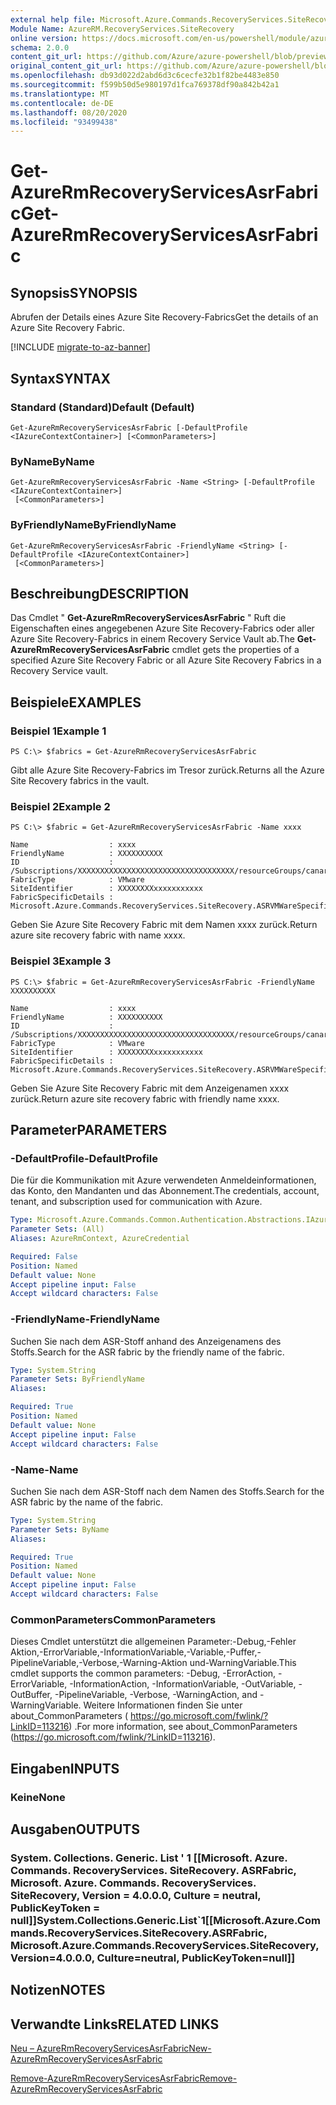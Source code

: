 ```yaml
---
external help file: Microsoft.Azure.Commands.RecoveryServices.SiteRecovery.dll-Help.xml
Module Name: AzureRM.RecoveryServices.SiteRecovery
online version: https://docs.microsoft.com/en-us/powershell/module/azurerm.recoveryservices.siterecovery/get-azurermrecoveryservicesasrfabric
schema: 2.0.0
content_git_url: https://github.com/Azure/azure-powershell/blob/preview/src/ResourceManager/RecoveryServices/Commands.RecoveryServices.SiteRecovery/help/Get-AzureRmRecoveryServicesAsrFabric.md
original_content_git_url: https://github.com/Azure/azure-powershell/blob/preview/src/ResourceManager/RecoveryServices/Commands.RecoveryServices.SiteRecovery/help/Get-AzureRmRecoveryServicesAsrFabric.md
ms.openlocfilehash: db93d022d2abd6d3c6cecfe32b1f82be4483e850
ms.sourcegitcommit: f599b50d5e980197d1fca769378df90a842b42a1
ms.translationtype: MT
ms.contentlocale: de-DE
ms.lasthandoff: 08/20/2020
ms.locfileid: "93499438"
---
```

# <span data-ttu-id="e1210-101">Get-AzureRmRecoveryServicesAsrFabric</span><span class="sxs-lookup"><span data-stu-id="e1210-101">Get-AzureRmRecoveryServicesAsrFabric</span></span>

## <span data-ttu-id="e1210-102">Synopsis</span><span class="sxs-lookup"><span data-stu-id="e1210-102">SYNOPSIS</span></span>
<span data-ttu-id="e1210-103">Abrufen der Details eines Azure Site Recovery-Fabrics</span><span class="sxs-lookup"><span data-stu-id="e1210-103">Get the details of an Azure Site Recovery Fabric.</span></span>

[!INCLUDE [migrate-to-az-banner](../../includes/migrate-to-az-banner.md)]

## <span data-ttu-id="e1210-104">Syntax</span><span class="sxs-lookup"><span data-stu-id="e1210-104">SYNTAX</span></span>

### <span data-ttu-id="e1210-105">Standard (Standard)</span><span class="sxs-lookup"><span data-stu-id="e1210-105">Default (Default)</span></span>
```
Get-AzureRmRecoveryServicesAsrFabric [-DefaultProfile <IAzureContextContainer>] [<CommonParameters>]
```

### <span data-ttu-id="e1210-106">ByName</span><span class="sxs-lookup"><span data-stu-id="e1210-106">ByName</span></span>
```
Get-AzureRmRecoveryServicesAsrFabric -Name <String> [-DefaultProfile <IAzureContextContainer>]
 [<CommonParameters>]
```

### <span data-ttu-id="e1210-107">ByFriendlyName</span><span class="sxs-lookup"><span data-stu-id="e1210-107">ByFriendlyName</span></span>
```
Get-AzureRmRecoveryServicesAsrFabric -FriendlyName <String> [-DefaultProfile <IAzureContextContainer>]
 [<CommonParameters>]
```

## <span data-ttu-id="e1210-108">Beschreibung</span><span class="sxs-lookup"><span data-stu-id="e1210-108">DESCRIPTION</span></span>
<span data-ttu-id="e1210-109">Das Cmdlet " **Get-AzureRmRecoveryServicesAsrFabric** " Ruft die Eigenschaften eines angegebenen Azure Site Recovery-Fabrics oder aller Azure Site Recovery-Fabrics in einem Recovery Service Vault ab.</span><span class="sxs-lookup"><span data-stu-id="e1210-109">The **Get-AzureRmRecoveryServicesAsrFabric** cmdlet gets the properties of a specified Azure Site Recovery Fabric or all Azure Site Recovery Fabrics in a Recovery Service vault.</span></span>

## <span data-ttu-id="e1210-110">Beispiele</span><span class="sxs-lookup"><span data-stu-id="e1210-110">EXAMPLES</span></span>

### <span data-ttu-id="e1210-111">Beispiel 1</span><span class="sxs-lookup"><span data-stu-id="e1210-111">Example 1</span></span>
```
PS C:\> $fabrics = Get-AzureRmRecoveryServicesAsrFabric
```

<span data-ttu-id="e1210-112">Gibt alle Azure Site Recovery-Fabrics im Tresor zurück.</span><span class="sxs-lookup"><span data-stu-id="e1210-112">Returns all the Azure Site Recovery fabrics in the vault.</span></span>

### <span data-ttu-id="e1210-113">Beispiel 2</span><span class="sxs-lookup"><span data-stu-id="e1210-113">Example 2</span></span>
```
PS C:\> $fabric = Get-AzureRmRecoveryServicesAsrFabric -Name xxxx

Name                  : xxxx
FriendlyName          : XXXXXXXXXX
ID                    : /Subscriptions/XXXXXXXXXXXXXXXXXXXXXXXXXXXXXXXXXXX/resourceGroups/canaryexproute/providers/Microsoft.RecoveryServices/vaults/XXXXXXXXXXXXX/replicationFabrics/XXXXXXXXXXXXXXXXXXXXXXXXXXXXXXXXXXXXXXXXX
FabricType            : VMware
SiteIdentifier        : XXXXXXXXxxxxxxxxxxx
FabricSpecificDetails : Microsoft.Azure.Commands.RecoveryServices.SiteRecovery.ASRVMWareSpecificDetails
```

<span data-ttu-id="e1210-114">Geben Sie Azure Site Recovery Fabric mit dem Namen xxxx zurück.</span><span class="sxs-lookup"><span data-stu-id="e1210-114">Return azure site recovery fabric with name xxxx.</span></span>

### <span data-ttu-id="e1210-115">Beispiel 3</span><span class="sxs-lookup"><span data-stu-id="e1210-115">Example 3</span></span>
```
PS C:\> $fabric = Get-AzureRmRecoveryServicesAsrFabric -FriendlyName XXXXXXXXXX

Name                  : xxxx
FriendlyName          : XXXXXXXXXX
ID                    : /Subscriptions/XXXXXXXXXXXXXXXXXXXXXXXXXXXXXXXXXXX/resourceGroups/canaryexproute/providers/Microsoft.RecoveryServices/vaults/XXXXXXXXXXXXX/replicationFabrics/XXXXXXXXXXXXXXXXXXXXXXXXXXXXXXXXXXXXXXXXX
FabricType            : VMware
SiteIdentifier        : XXXXXXXXxxxxxxxxxxx
FabricSpecificDetails : Microsoft.Azure.Commands.RecoveryServices.SiteRecovery.ASRVMWareSpecificDetails
```

<span data-ttu-id="e1210-116">Geben Sie Azure Site Recovery Fabric mit dem Anzeigenamen xxxx zurück.</span><span class="sxs-lookup"><span data-stu-id="e1210-116">Return azure site recovery fabric with friendly name xxxx.</span></span>

## <span data-ttu-id="e1210-117">Parameter</span><span class="sxs-lookup"><span data-stu-id="e1210-117">PARAMETERS</span></span>

### <span data-ttu-id="e1210-118">-DefaultProfile</span><span class="sxs-lookup"><span data-stu-id="e1210-118">-DefaultProfile</span></span>
<span data-ttu-id="e1210-119">Die für die Kommunikation mit Azure verwendeten Anmeldeinformationen, das Konto, den Mandanten und das Abonnement.</span><span class="sxs-lookup"><span data-stu-id="e1210-119">The credentials, account, tenant, and subscription used for communication with Azure.</span></span>

```yaml
Type: Microsoft.Azure.Commands.Common.Authentication.Abstractions.IAzureContextContainer
Parameter Sets: (All)
Aliases: AzureRmContext, AzureCredential

Required: False
Position: Named
Default value: None
Accept pipeline input: False
Accept wildcard characters: False
```

### <span data-ttu-id="e1210-120">-FriendlyName</span><span class="sxs-lookup"><span data-stu-id="e1210-120">-FriendlyName</span></span>
<span data-ttu-id="e1210-121">Suchen Sie nach dem ASR-Stoff anhand des Anzeigenamens des Stoffs.</span><span class="sxs-lookup"><span data-stu-id="e1210-121">Search for the ASR fabric by the friendly name of the fabric.</span></span>

```yaml
Type: System.String
Parameter Sets: ByFriendlyName
Aliases:

Required: True
Position: Named
Default value: None
Accept pipeline input: False
Accept wildcard characters: False
```

### <span data-ttu-id="e1210-122">-Name</span><span class="sxs-lookup"><span data-stu-id="e1210-122">-Name</span></span>
<span data-ttu-id="e1210-123">Suchen Sie nach dem ASR-Stoff nach dem Namen des Stoffs.</span><span class="sxs-lookup"><span data-stu-id="e1210-123">Search for the ASR fabric by the name of the fabric.</span></span>

```yaml
Type: System.String
Parameter Sets: ByName
Aliases:

Required: True
Position: Named
Default value: None
Accept pipeline input: False
Accept wildcard characters: False
```

### <span data-ttu-id="e1210-124">CommonParameters</span><span class="sxs-lookup"><span data-stu-id="e1210-124">CommonParameters</span></span>
<span data-ttu-id="e1210-125">Dieses Cmdlet unterstützt die allgemeinen Parameter:-Debug,-Fehler Aktion,-ErrorVariable,-InformationVariable,-Variable,-Puffer,-PipelineVariable,-Verbose,-Warning-Aktion und-WarningVariable.</span><span class="sxs-lookup"><span data-stu-id="e1210-125">This cmdlet supports the common parameters: -Debug, -ErrorAction, -ErrorVariable, -InformationAction, -InformationVariable, -OutVariable, -OutBuffer, -PipelineVariable, -Verbose, -WarningAction, and -WarningVariable.</span></span> <span data-ttu-id="e1210-126">Weitere Informationen finden Sie unter about_CommonParameters ( https://go.microsoft.com/fwlink/?LinkID=113216) .</span><span class="sxs-lookup"><span data-stu-id="e1210-126">For more information, see about_CommonParameters (https://go.microsoft.com/fwlink/?LinkID=113216).</span></span>

## <span data-ttu-id="e1210-127">Eingaben</span><span class="sxs-lookup"><span data-stu-id="e1210-127">INPUTS</span></span>

### <span data-ttu-id="e1210-128">Keine</span><span class="sxs-lookup"><span data-stu-id="e1210-128">None</span></span>

## <span data-ttu-id="e1210-129">Ausgaben</span><span class="sxs-lookup"><span data-stu-id="e1210-129">OUTPUTS</span></span>

### <span data-ttu-id="e1210-130">System. Collections. Generic. List ' 1 [[Microsoft. Azure. Commands. RecoveryServices. SiteRecovery. ASRFabric, Microsoft. Azure. Commands. RecoveryServices. SiteRecovery, Version = 4.0.0.0, Culture = neutral, PublicKeyToken = null]]</span><span class="sxs-lookup"><span data-stu-id="e1210-130">System.Collections.Generic.List\`1[[Microsoft.Azure.Commands.RecoveryServices.SiteRecovery.ASRFabric, Microsoft.Azure.Commands.RecoveryServices.SiteRecovery, Version=4.0.0.0, Culture=neutral, PublicKeyToken=null]]</span></span>

## <span data-ttu-id="e1210-131">Notizen</span><span class="sxs-lookup"><span data-stu-id="e1210-131">NOTES</span></span>

## <span data-ttu-id="e1210-132">Verwandte Links</span><span class="sxs-lookup"><span data-stu-id="e1210-132">RELATED LINKS</span></span>

[<span data-ttu-id="e1210-133">Neu – AzureRmRecoveryServicesAsrFabric</span><span class="sxs-lookup"><span data-stu-id="e1210-133">New-AzureRmRecoveryServicesAsrFabric</span></span>](./New-AzureRmRecoveryServicesAsrFabric.md)

[<span data-ttu-id="e1210-134">Remove-AzureRmRecoveryServicesAsrFabric</span><span class="sxs-lookup"><span data-stu-id="e1210-134">Remove-AzureRmRecoveryServicesAsrFabric</span></span>](./Remove-AzureRmRecoveryServicesAsrFabric.md)
